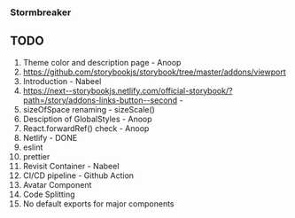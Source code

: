 ### Stormbreaker

## TODO

1. Theme color and description page - Anoop
2. https://github.com/storybookjs/storybook/tree/master/addons/viewport
3. Introduction - Nabeel
4. https://next--storybookjs.netlify.com/official-storybook/?path=/story/addons-links-button--second -
5. sizeOfSpace renaming - sizeScale()
6. Desciption of GlobalStyles - Anoop
7. React.forwardRef() check - Anoop
8. Netlify - DONE
9. eslint
10. prettier
11. Revisit Container - Nabeel
12. CI/CD pipeline - Github Action
13. Avatar Component
14. Code Splitting
15. No default exports for major components
